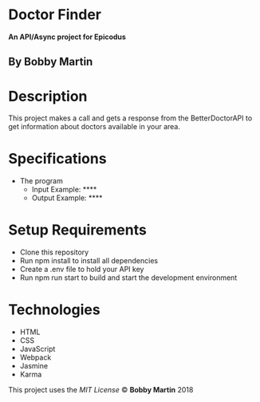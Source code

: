 # Doctor Finder
**An API/Async project for Epicodus**

## By Bobby Martin

# Description
This project makes a call and gets a response from the BetterDoctorAPI to get information about doctors available in your area.

# Specifications
* The program
  * Input Example: ****
  * Output Example: ****

# Setup Requirements
* Clone this repository
* Run npm install to install all dependencies
* Create a .env file to hold your API key
* Run npm run start to build and start the development environment

# Technologies
* HTML
* CSS
* JavaScript
* Webpack
* Jasmine
* Karma

This project uses the _MIT License_
&copy; **Bobby Martin** 2018

